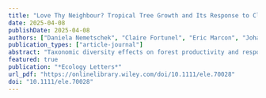 ```yaml
---
title: "Love Thy Neighbour? Tropical Tree Growth and Its Response to Climate Anomalies Is Mediated by Neighbourhood Hierarchy and Dissimilarity in Carbon‐ and Water‐Related Traits"
date: 2025-04-08
publishDate: 2025-04-08
authors: ["Daniela Nemetschek", "Claire Fortunel", "Eric Marcon", "Johanna Auer", "Vincyane Badouard", "Christopher Baraloto", "Marion Boisseaux", "Damien Bonal", "Sabrina Coste", "Elia Dardevet", "Patrick Heuret", "Peter Hietz", "Sébastien Levionnois", "Isabelle Maréchaux", "Clément Stahl", "Jason Vleminckx", "Wolfgang Wanek", "Camille Ziegler", "Géraldine Derroire"]
publication_types: ["article-journal"]
abstract: "Taxonomic diversity effects on forest productivity and response to climate extremes range from positive to negative, suggesting a key role for complex interactions among neighbouring trees. To elucidate how neutral interactions, hierarchical competition and resource partitioning between neighbours' shape tree growth and climate response in a highly diverse Amazonian forest, we combined 30 years of tree censuses with measurements of water‐ and carbon‐related traits. We modelled individual tree growth response to climate and neighbourhood to disentangle the relative effect of neighbourhood densities, trait hierarchies and dissimilarities. While neighbourhood densities consistently decreased growth, trait dissimilarity increased it, and both had the potential to influence climate response. Greater water conservatism provided a competitive advantage to focal trees in normal years, but water–spender neighbours reduced this effect in dry years. By underlining the importance of density and trait‐mediated neighbourhood interactions, our study offers a way towards improving predictions of forest dynamics."
featured: true
publication: "*Ecology Letters*"
url_pdf: "https://onlinelibrary.wiley.com/doi/10.1111/ele.70028"
doi: "10.1111/ele.70028"
---
```


<span class="__dimensions_badge_embed__" data-doi="10.1111/ele.70028"></span><script async src="https://badge.dimensions.ai/badge.js" charset="utf-8"></script>

